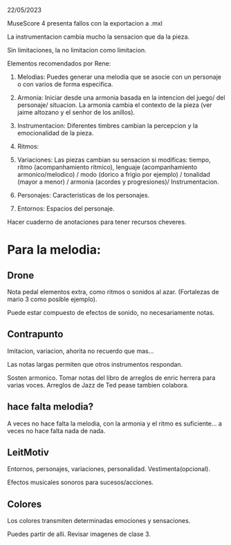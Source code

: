 22/05/2023

MuseScore 4 presenta fallos con la exportacion a .mxl

La instrumentacion cambia mucho la sensacion que da la pieza.

Sin limitaciones, la no limitacion como limitacion.

Elementos recomendados por Rene:

1. Melodias: Puedes generar una melodia que se asocie con un personaje o con varios de forma especifica.

2. Armonia: Iniciar desde una armonia basada en la intencion del juego/ del personaje/ situacion. La armonia cambia el contexto de la pieza (ver jaime altozano y el senhor de los anillos).

3. Instrumentacion: Diferentes timbres cambian la percepcion y la emocionalidad de la pieza.

4. Ritmos: 

5. Variaciones:
Las piezas cambian su sensacion si modificas:
 tiempo,
  ritmo (acompanhamiento ritmico), 
  lenguaje (acompanhamiento armonico/melodico) / 
  modo (dorico a frigio por ejemplo) / 
  tonalidad (mayor a menor) / 
  armonia (acordes y progresiones)/
  Instrumentacion.

6. Personajes: Caracteristicas de los personajes.

7. Entornos: Espacios del personaje.

Hacer cuaderno de anotaciones para tener recursos cheveres.


# Para la melodia:

## Drone

Nota pedal elementos extra, como ritmos o sonidos al azar. (Fortalezas de mario 3 como posible ejemplo).

Puede estar compuesto de efectos de sonido, no necesariamente notas.

## Contrapunto

Imitacion, variacion, ahorita no recuerdo que mas...

Las notas largas permiten que otros instrumentos respondan.

Sosten armonico. Tomar notas del libro de arreglos de enric herrera para varias voces. Arreglos de Jazz de Ted pease tambien colabora.



## hace falta melodia?

A veces no hace falta la melodia, con la armonia y el ritmo es suficiente... a veces no hace falta nada de nada.

## LeitMotiv

Entornos, personajes, variaciones, personalidad. Vestimenta(opcional).

Efectos musicales sonoros para sucesos/acciones.

## Colores

Los colores transmiten determinadas emociones y sensaciones.

Puedes partir de alli. Revisar imagenes de clase 3.



